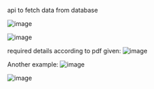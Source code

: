 
api to fetch data from database

![image](https://user-images.githubusercontent.com/74784319/133082692-400ec0a6-3597-4e2e-9e0f-21b7433232ee.png)


![image](https://user-images.githubusercontent.com/74784319/133082758-90dc0631-fafd-413c-9b0a-3fb0744a4b97.png)


required details according to pdf given:
![image](https://user-images.githubusercontent.com/74784319/133082863-2b8585ca-07a7-42c1-9139-dbcbd3b117fe.png)


Another example:
![image](https://user-images.githubusercontent.com/74784319/133083463-92dd70f7-ae17-4a5d-acf8-3ce1bacdd9e3.png)

![image](https://user-images.githubusercontent.com/74784319/133083528-55992001-1b69-4abf-b6a7-7b3452519ef0.png)

